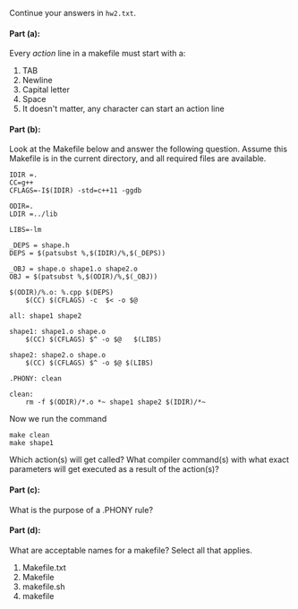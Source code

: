 Continue your answers in `hw2.txt`.

#### Part (a): 
Every *action* line in a makefile must start with a:

1. TAB
1. Newline
1. Capital letter
1. Space
1. It doesn't matter, any character can start an action line

#### Part (b):
Look at the Makefile below and answer the following question. Assume this Makefile is in the current directory, and all required files are available.

```
IDIR =.
CC=g++
CFLAGS=-I$(IDIR) -std=c++11 -ggdb

ODIR=.
LDIR =../lib

LIBS=-lm

_DEPS = shape.h
DEPS = $(patsubst %,$(IDIR)/%,$(_DEPS))

_OBJ = shape.o shape1.o shape2.o
OBJ = $(patsubst %,$(ODIR)/%,$(_OBJ))

$(ODIR)/%.o: %.cpp $(DEPS)
	$(CC) $(CFLAGS) -c  $< -o $@ 

all: shape1 shape2

shape1: shape1.o shape.o
	$(CC) $(CFLAGS) $^ -o $@   $(LIBS)

shape2: shape2.o shape.o
	$(CC) $(CFLAGS) $^ -o $@ $(LIBS)

.PHONY: clean

clean:
	rm -f $(ODIR)/*.o *~ shape1 shape2 $(IDIR)/*~
``` 

Now we run the command 

```
make clean
make shape1
```

Which action(s) will get called? What compiler command(s) with what exact parameters will get executed as a result of the action(s)?

#### Part (c):
What is the purpose of a .PHONY rule?

#### Part (d):
What are acceptable names for a makefile? Select all that applies.

1. Makefile.txt
1. Makefile
1. makefile.sh
1. makefile

